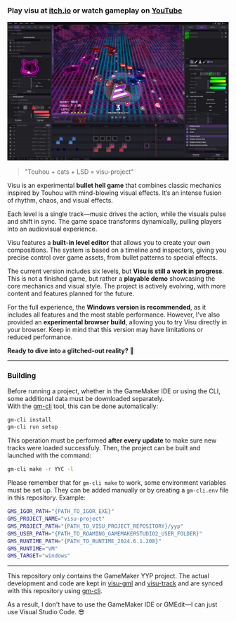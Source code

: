 
### Play visu at [itch.io](https://alkapivo.itch.io/visu-project) or watch gameplay on [YouTube](https://www.youtube.com/Alkapivo)
![visu-project_thumbnail](visu-editor.jpg)

> "Touhou + cats + LSD = visu-project"

Visu is an experimental **bullet hell game** that combines classic mechanics inspired by Touhou with mind-blowing visual effects. It’s an intense fusion of rhythm, chaos, and visual effects.

Each level is a single track—music drives the action, while the visuals pulse and shift in sync. The game space transforms dynamically, pulling players into an audiovisual experience.

Visu features a **built-in level editor** that allows you to create your own compositions. The system is based on a timeline and inspectors, giving you precise control over game assets, from bullet patterns to special effects.

The current version includes six levels, but **Visu is still a work in progress**. This is not a finished game, but rather a **playable demo** showcasing the core mechanics and visual style. The project is actively evolving, with more content and features planned for the future.

For the full experience, the **Windows version is recommended**, as it includes all features and the most stable performance. However, I’ve also provided an **experimental browser build**, allowing you to try Visu directly in your browser. Keep in mind that this version may have limitations or reduced performance.

**Ready to dive into a glitched-out reality? 🚀**

---

### Building
Before running a project, whether in the GameMaker IDE or using the CLI, some additional data must be downloaded separately.  
With the [gm-cli](https://github.com/Alkapivo/gm-cli) tool, this can be done automatically:  
```bash
gm-cli install 
gm-cli run setup
```  
This operation must be performed **after every update** to make sure new tracks were loaded successfuly. Then, the project can be built and launched with the command:  
```bash
gm-cli make -r YYC -l
```  
Please remember that for `gm-cli make` to work, some environment variables must be set up. They can be added manually or by creating a `gm-cli.env` file in this repository. Example:  
```bash
GMS_IGOR_PATH="{PATH_TO_IGOR_EXE}"
GMS_PROJECT_NAME="visu-project"
GMS_PROJECT_PATH="{PATH_TO_VISU_PROJECT_REPOSITORY}/yyp"
GMS_USER_PATH="{PATH_TO_ROAMING_GAMEMAKERSTUDIO2_USER_FOLDER}"
GMS_RUNTIME_PATH="{PATH_TO_RUNTIME_2024.6.1.208}"
GMS_RUNTIME="VM"
GMS_TARGET="windows"
```
---

This repository only contains the GameMaker YYP project. The actual development and code are kept in [visu-gml](https://github.com/Barons-Keep/visu-gml) and [visu-track](https://github.com/Barons-Keep/visu-track) and are synced with this repository using [gm-cli](https://github.com/Alkapivo/gm-cli).  

As a result, I don't have to use the GameMaker IDE or GMEdit—I can just use Visual Studio Code. 😎  

